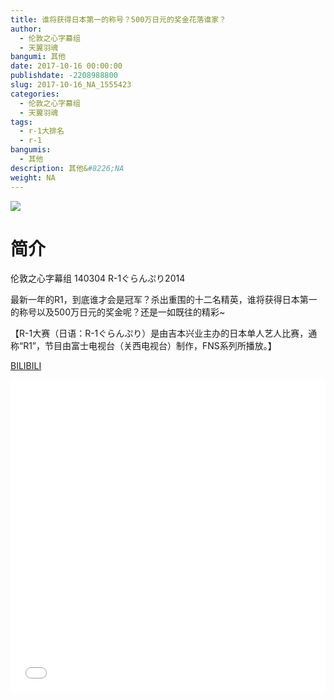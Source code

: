 ```yaml
---
title: 谁将获得日本第一的称号？500万日元的奖金花落谁家？
author: 
  - 伦敦之心字幕组
  - 天翼羽魂
bangumi: 其他
date: 2017-10-16 00:00:00
publishdate: -2208988800
slug: 2017-10-16_NA_1555423
categories: 
  - 伦敦之心字幕组
  - 天翼羽魂
tags: 
  - r-1大排名
  - r-1
bangumis: 
  - 其他
description: 其他&#8226;NA
weight: NA
---
```


![](https://i.imgur.com/mQtci6U.jpg)

# 简介  
伦敦之心字幕组 140304 R-1ぐらんぷり2014


最新一年的R1，到底谁才会是冠军？杀出重围的十二名精英，谁将获得日本第一的称号以及500万日元的奖金呢？还是一如既往的精彩~


【R-1大赛（日语：R-1ぐらんぷり）是由吉本兴业主办的日本单人艺人比赛，通称“R1”，节目由富士电视台（关西电视台）制作，FNS系列所播放。】

  [BILIBILI](https://www.bilibili.com/video/av1555423/)


<div class="vcontainer">  <iframe class='video' src="//www.bilibili.com/html/html5player.html?cid=2364142&aid=1555423" width="100%" height="500" frameborder="0" allowfullscreen="allowfullscreen"></iframe></div>

